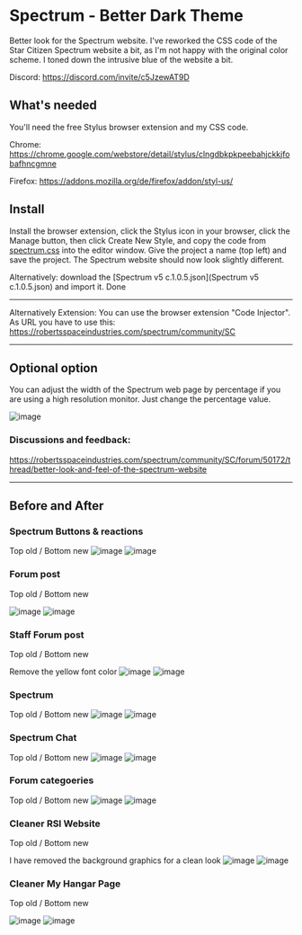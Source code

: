 # Spectrum - Better Dark Theme
Better look for the Spectrum website. I've reworked the CSS code of the Star Citizen Spectrum website a bit, as I'm not happy with the original color scheme. I toned down the intrusive blue of the website a bit.

Discord: https://discord.com/invite/c5JzewAT9D


## What's needed

You'll need the free Stylus browser extension and my CSS code.

Chrome: https://chrome.google.com/webstore/detail/stylus/clngdbkpkpeebahjckkjfobafhncgmne

Firefox: https://addons.mozilla.org/de/firefox/addon/styl-us/

## Install

Install the browser extension, click the Stylus icon in your browser, click the Manage button, then click Create New Style, and copy the code from [spectrum.css](spectrum.css) into the editor window. Give the project a name (top left) and save the project. The Spectrum website should now look slightly different.

Alternatively: download the [Spectrum v5 c.1.0.5.json](Spectrum v5 c.1.0.5.json) and import it. Done

---
Alternatively Extension: You can use the browser extension "Code Injector". As URL you have to use this: https://robertsspaceindustries.com/spectrum/community/SC

---
## Optional option
You can adjust the width of the Spectrum web page by percentage if you are using a high resolution monitor. Just change the percentage value.

![image](https://user-images.githubusercontent.com/3922642/157431068-64c06623-f026-481a-89cc-793f33dfe6d4.png)

### Discussions and feedback:
https://robertsspaceindustries.com/spectrum/community/SC/forum/50172/thread/better-look-and-feel-of-the-spectrum-website

---

## Before and After

### Spectrum Buttons & reactions
Top old / Bottom new
![image](https://user-images.githubusercontent.com/3922642/177153047-3fc3c62e-f74e-42c8-9827-10e5dc821d02.png)
![image](https://user-images.githubusercontent.com/3922642/177153078-762068d0-0d64-49f6-a770-26e396ac4b7b.png)


### Forum post
Top old / Bottom new

![image](https://user-images.githubusercontent.com/3922642/177153234-0958a116-fcc5-4574-a096-b11336699727.png)
![image](https://user-images.githubusercontent.com/3922642/177153250-66c51782-1f80-4d9b-943b-2d2f80356731.png)

### Staff Forum post
Top old / Bottom new

Remove the yellow font color
![image](https://user-images.githubusercontent.com/3922642/177153424-720b3fe6-baad-431b-9082-a18322c18588.png)
![image](https://user-images.githubusercontent.com/3922642/177153441-525ed4b8-a7ed-4d48-89c7-49c892ba08df.png)


### Spectrum
Top old / Bottom new
![image](https://user-images.githubusercontent.com/3922642/177153650-c0339dc6-3c4f-4d8b-9c6d-078d0f56204d.png)
![image](https://user-images.githubusercontent.com/3922642/177153665-95b80154-ee0b-4517-9e1c-1b0b246f8565.png)


### Spectrum Chat
Top old / Bottom new
![image](https://user-images.githubusercontent.com/3922642/177153705-b2f7d656-d5c5-47e4-a8d1-a32cb8b4530c.png)
![image](https://user-images.githubusercontent.com/3922642/177153717-176462dd-a06f-4b0e-9ca0-5ee3a5762954.png)


### Forum categoeries
Top old / Bottom new
![image](https://user-images.githubusercontent.com/3922642/177154165-e09b3c09-56a5-4f0e-bffd-6a16a77b1f6b.png)
![image](https://user-images.githubusercontent.com/3922642/177154174-77c95e69-90f7-49a0-8230-5729a383db2a.png)


### Cleaner RSI Website
Top old / Bottom new

I have removed the background graphics for a clean look
![image](https://user-images.githubusercontent.com/3922642/177154267-71162471-1368-4df9-8e0f-e6c3cc85293e.png)
![image](https://user-images.githubusercontent.com/3922642/177154278-93dd470d-d9d7-48f4-8a2a-b70c930b6a12.png)


### Cleaner My Hangar Page
Top old / Bottom new

![image](https://user-images.githubusercontent.com/3922642/177154338-5a5f8f6d-b50b-4821-8f6f-79c0db012326.png)
![image](https://user-images.githubusercontent.com/3922642/177154350-aa89a9fe-859d-46a1-a3b1-44ea1520633a.png)
